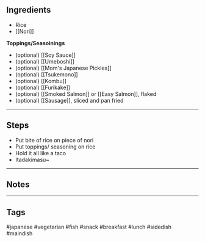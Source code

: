 ## Ingredients
- Rice
- [[Nori]]

**Toppings/Seasoinings**
- (optional) [[Soy Sauce]]
- (optional) [[Umeboshi]]
- (optional) [[Mom's Japanese Pickles]]
- (optional) [[Tsukemono]]
- (optional) [[Kombu]]
- (optional) [[Furikake]]
- (optional) [[Smoked Salmon]] or [[Easy Salmon]], flaked
- (optional) [[Sausage]], sliced and pan fried

---
## Steps
- Put bite of rice on piece of nori
- Put toppings/ seasoning on rice
- Hold it all like a taco
- Itadakimasu~

---
## Notes

---
## Tags
#japanese 
#vegetarian #fish 
#snack #breakfast #lunch 
#sidedish #maindish 

